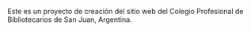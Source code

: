 Este es un proyecto de creación del sitio web del Colegio Profesional de Bibliotecarios de San Juan, Argentina.
